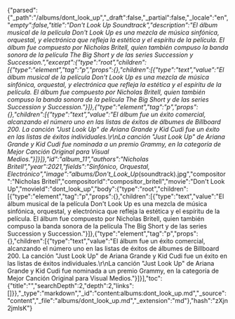 {"parsed":{"_path":"/albums/dont_look_up","_draft":false,"_partial":false,"_locale":"en","_empty":false,"title":"Don't Look Up Soundtrack","description":"El álbum musical de la película Don't Look Up es una mezcla de música sinfónica, orquestal, y electrónica que refleja la estética y el espíritu de la película. El álbum fue compuesto por Nicholas Britell, quien también compuso la banda sonora de la película The Big Short y de las series Succession y Succession.","excerpt":{"type":"root","children":[{"type":"element","tag":"p","props":{},"children":[{"type":"text","value":"El álbum musical de la película Don't Look Up es una mezcla de música sinfónica, orquestal, y electrónica que refleja la estética y el espíritu de la película. El álbum fue compuesto por Nicholas Britell, quien también compuso la banda sonora de la película The Big Short y de las series Succession y Succession."}]},{"type":"element","tag":"p","props":{},"children":[{"type":"text","value":"El álbum fue un éxito comercial, alcanzando el número uno en las listas de éxitos de álbumes de Billboard 200. La canción \"Just Look Up\" de Ariana Grande y Kid Cudi fue un éxito en las listas de éxitos individuales.\r\nLa canción \"Just Look Up\" de Ariana Grande y Kid Cudi fue nominada a un premio Grammy, en la categoría de Mejor Canción Original para Visual Medios."}]}]},"id":"album_11","authors":"Nicholas Britell","year":2021,"fields":"Sinfónico, Orquestal, Electrónico","image":"albums/Don't_Look_Up_(soundtrack).jpg","compositor":"Nicholas Britell","compositorId":"compositor_britell","movie":"Don't Look Up","movieId":"dont_look_up","body":{"type":"root","children":[{"type":"element","tag":"p","props":{},"children":[{"type":"text","value":"El álbum musical de la película Don't Look Up es una mezcla de música sinfónica, orquestal, y electrónica que refleja la estética y el espíritu de la película. El álbum fue compuesto por Nicholas Britell, quien también compuso la banda sonora de la película The Big Short y de las series Succession y Succession."}]},{"type":"element","tag":"p","props":{},"children":[{"type":"text","value":"El álbum fue un éxito comercial, alcanzando el número uno en las listas de éxitos de álbumes de Billboard 200. La canción \"Just Look Up\" de Ariana Grande y Kid Cudi fue un éxito en las listas de éxitos individuales.\r\nLa canción \"Just Look Up\" de Ariana Grande y Kid Cudi fue nominada a un premio Grammy, en la categoría de Mejor Canción Original para Visual Medios."}]}],"toc":{"title":"","searchDepth":2,"depth":2,"links":[]}},"_type":"markdown","_id":"content:albums:dont_look_up.md","_source":"content","_file":"albums/dont_look_up.md","_extension":"md"},"hash":"zXjn2jmlsK"}